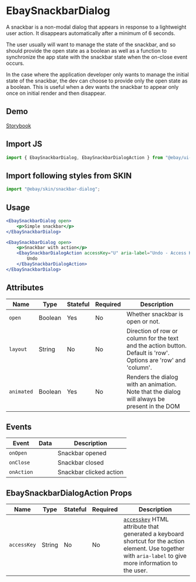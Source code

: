 # EbaySnackbarDialog

A snackbar is a non-modal dialog that appears in response to a lightweight user action. It disappears automatically after a minimum of 6 seconds.

The user usually will want to manage the state of the snackbar, and so should provide the open state as a boolean as well as a function to synchronize the app state with the snackbar state when the on-close event occurs.

In the case where the application developer only wants to manage the initial state of the snackbar, the dev can choose to provide only the open state as a boolean. This is useful when a dev wants the snackbar to appear only once on initial render and then disappear.

## Demo

[Storybook](https://opensource.ebay.com/ebayui-core-react/main/?path=/story/dialogs-ebay-snackbar-dialog--default)

## Import JS

```jsx harmony
import { EbaySnackbarDialog, EbaySnackbarDialogAction } from "@ebay/ui-core-react/ebay-snackbar-dialog";
```

## Import following styles from SKIN

```jsx harmony
import "@ebay/skin/snackbar-dialog";
```

## Usage

```jsx harmony
<EbaySnackbarDialog open>
    <p>Simple snackbar</p>
</EbaySnackbarDialog>
```

```jsx harmony
<EbaySnackbarDialog open>
    <p>Snackbar with action</p>
    <EbaySnackbarDialogAction accessKey="U" aria-label="Undo - Access Key: U">
        Undo
    </EbaySnackbarDialogAction>
</EbaySnackbarDialog>
```

## Attributes

| Name       | Type    | Stateful | Required | Description                                                                                                      |
| ---------- | ------- | -------- | -------- | ---------------------------------------------------------------------------------------------------------------- |
| `open`     | Boolean | Yes      | No       | Whether snackbar is open or not.                                                                                 |
| `layout`   | String  | No       | No       | Direction of row or column for the text and the action button. Default is 'row'. Options are 'row' and 'column'. |
| `animated` | Boolean | Yes      | No       | Renders the dialog with an animation. Note that the dialog will always be present in the DOM                     |

## Events

| Event      | Data | Description             |
| ---------- | ---- | ----------------------- |
| `onOpen`   |      | Snackbar opened         |
| `onClose`  |      | Snackbar closed         |
| `onAction` |      | Snackbar clicked action |

## EbaySnackbarDialogAction Props

| Name        | Type   | Stateful | Required | Description                                                                                                                                                                                                                                 |
| ----------- | ------ | -------- | -------- | ------------------------------------------------------------------------------------------------------------------------------------------------------------------------------------------------------------------------------------------- |
| `accessKey` | String | No       | No       | [`accesskey`](https://developer.mozilla.org/en-US/docs/Web/HTML/Global_attributes/accesskey) HTML attribute that generated a keyboard shortcut for the action element. Use together with `aria-label` to give more information to the user. |
